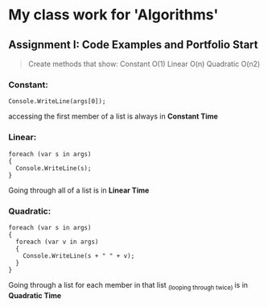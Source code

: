 # My class work for 'Algorithms'

## Assignment I: Code Examples and Portfolio Start
>Create methods that show:
>Constant O(1)
>Linear O(n)
>Quadratic O(n2)

### Constant: 
```
Console.WriteLine(args[0]);
```
accessing the first member of a list is always in <b> Constant Time </b>

### Linear:
```
foreach (var s in args)
{
  Console.WriteLine(s);
}
```
Going through all of a list is in <b> Linear Time </b>

### Quadratic: 
```
foreach (var s in args)
{
  foreach (var v in args)
  {
    Console.WriteLine(s + " " + v);
  }
}
```
Going through a list for each member in that list <sub> (looping through twice) </sub> is in <b> Quadratic Time </b>
